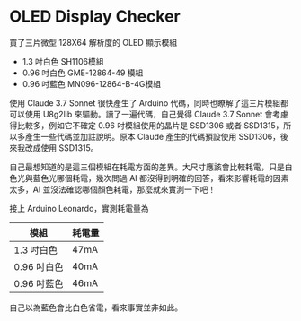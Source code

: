 # OLED Display Checker

買了三片微型 128X64 解析度的 OLED 顯示模組

- 1.3 吋白色 SH1106模組
- 0.96 吋白色 GME-12864-49 模組
- 0.96 吋藍色 MN096-12864-B-4G模組

使用 Claude 3.7 Sonnet 很快產生了 Arduino 代碼，同時也瞭解了這三片模組都可以使用 U8g2lib 來驅動。讀了一遍代碼，自己覺得 Claude 3.7 Sonnet 會考慮得比較多，例如它不確定 0.96 吋模組使用的晶片是 SSD1306 或者 SSD1315，所以多產生一些代碼並加註說明。原本 Claude 產生的代碼預設使用 SSD1306，後來我改成使用 SSD1315。   

自己最想知道的是這三個模組在耗電方面的差異。大尺寸應該會比較耗電，只是白色光與藍色光哪個耗電，幾次問過 AI 都沒得到明確的回答，看來影響耗電的因素太多，AI 並沒法確認哪個顏色耗電，那麼就來實測一下吧！

接上 Arduino Leonardo，實測耗電量為

| 模組        | 耗電量 |
| ----------- | ------ |
| 1.3 吋白色  | 47mA   |
| 0.96 吋白色 | 40mA   |
| 0.96 吋藍色 | 46mA   |

自己以為藍色會比白色省電，看來事實並非如此。